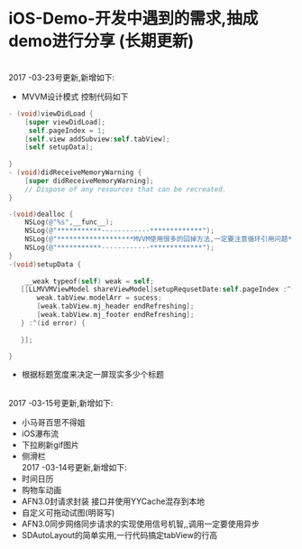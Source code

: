 # iOS-Demo-开发中遇到的需求,抽成demo进行分享 (长期更新)
<br> 2017 -03-23号更新,新增如下: </br>
* MVVM设计模式 控制代码如下
```Objective-C
- (void)viewDidLoad {
    [super viewDidLoad];
     self.pageIndex = 1;
    [self.view addSubview:self.tabView];
    [self setupData];
   
}
- (void)didReceiveMemoryWarning {
    [super didReceiveMemoryWarning];
    // Dispose of any resources that can be recreated.
}

-(void)dealloc {
    NSLog(@"%s",__func__);
    NSLog(@"***********------------*************");
    NSLog(@"*******************MVVM使用很多的回掉方法,一定要注意循环引用问题*********************");
    NSLog(@"***********------------*************");
}
-(void)setupData {
    
    __weak typeof(self) weak = self;
   [[LLMVVMViewModel shareViewModel]setupRequsetDate:self.pageIndex :^(id sucess) {
       weak.tabView.modelArr = sucess;
       [weak.tabView.mj_header endRefreshing];
       [weak.tabView.mj_footer endRefreshing];
   } :^(id error) {
       
   }];

}
```
* 根据标题宽度来决定一屏现实多少个标题

<br> 2017 -03-15号更新,新增如下: </br>
* 小马哥百思不得姐
* iOS瀑布流
* 下拉刷新gif图片
* 侧滑栏
<br>  2017 -03-14号更新,新增如下: </br>
* 时间日历
* 购物车动画
* AFN3.0封请求封装 接口并使用YYCache混存到本地
* 自定义可拖动试图(明哥写)
* AFN3.0同步网络同步请求的实现使用信号机智,,调用一定要使用异步
* SDAutoLayout的简单实用,一行代码搞定tabView的行高
